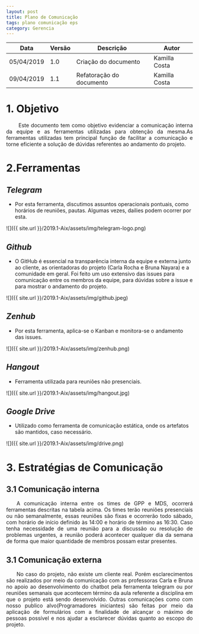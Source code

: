 ```yaml
---
layout: post
title: Plano de Comunicação
tags: plano comunicação eps
category: Gerencia
---
```


|Data   |Versão   |Descrição   |Autor   |
|---|---|---|---|
|05/04/2019   | 1.0  |Criação do documento   |Kamilla Costa   |
|09/04/2019   | 1.1  |Refatoração do documento | Kamilla Costa |

# 1. Objetivo

<p align="justify">&emsp;&emsp; Este documento tem como objetivo evidenciar a comunicação interna da equipe e as ferramentas utilizadas para obtenção da mesma.As ferramentas utilizadas tem principal função de facilitar a comunicação e torne eficiente a solução de dúvidas referentes ao andamento do projeto.

</p>
<!--more-->


# 2.Ferramentas

## <i>Telegram</i>
* Por esta ferramenta, discutimos assuntos operacionais pontuais, como horários de reuniões, pautas. Algumas vezes, dailies podem ocorrer por esta.

![]({{ site.url }}/2019.1-Aix/assets/img/telegram-logo.png)


## <i>Github</i>
* O GitHub é essencial na transparência interna da equipe e externa junto ao cliente, as orientadoras do projeto (Carla Rocha e Bruna Nayara) e a comunidade em geral. Foi feito um uso extensivo das issues para comunicação entre os membros da equipe, para dúvidas sobre a issue e para mostrar o andamento do projeto.

![]({{ site.url }}/2019.1-Aix/assets/img/github.jpeg)


## <i>Zenhub</i>
* Por esta ferramenta, aplica-se o Kanban e monitora-se o andamento das issues.

![]({{ site.url }}/2019.1-Aix/assets/img/zenhub.png)


## <i>Hangout</i>
* Ferramenta utilizada para reuniões não presenciais.

![]({{ site.url }}/2019.1-Aix/assets/img/hangout.jpg)

## <i>Google Drive</i>
* Utilizado como ferramenta de comunicação estática, onde os artefatos são mantidos, caso necessário.

![]({{ site.url }}/2019.1-Aix/assets/img/drive.png)

# 3. Estratégias de Comunicação

## 3.1 Comunicação interna

<p align="justify">&emsp;&emsp;A comunicação interna entre os times de GPP e MDS, ocorrerá ferramentas descritas na tabela acima. Os times terão reuniões presenciais ou não semanalmente, essas reuniões são fixas e ocorrerão todo sábado, com horário de início definido às 14:00 e horário de término as 16:30. Caso tenha  necessidade de uma reunião para a discussão ou resolução de problemas urgentes, a reunião poderá acontecer qualquer dia da semana de forma que maior quantidade de membros possam estar presentes.
</p>

## 3.1 Comunicação externa

<p align="justify">&emsp;&emsp;No caso do projeto, não existe um cliente real. Porém esclarecimentos são realizados por meio da comunicação com as professoras Carla e Bruna no apoio ao desenvolvimento do chatbot pela ferramenta telegram ou por reuniões semanais que acontecem término da aula referente a disciplina em que o projeto está sendo desenvolvido. Outras comunicações como com nosso publico alvo(Programadores iniciantes) são feitas por meio da aplicação de formulários com a finalidade de alcançar o máximo de pessoas possível e nos ajudar a esclarecer dúvidas quanto ao escopo do projeto.
</p>
